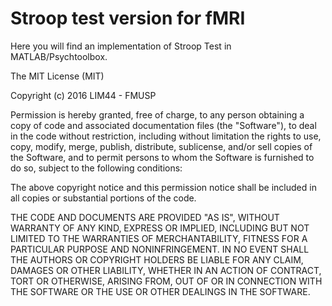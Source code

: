 # Stroop test version for fMRI

Here you will find an implementation of Stroop Test in MATLAB/Psychtoolbox. 

The MIT License (MIT)

Copyright (c) 2016 LIM44 - FMUSP

Permission is hereby granted, free of charge, to any person obtaining a copy
of code and associated documentation files (the "Software"), to deal
in the code without restriction, including without limitation the rights
to use, copy, modify, merge, publish, distribute, sublicense, and/or sell
copies of the Software, and to permit persons to whom the Software is
furnished to do so, subject to the following conditions:

The above copyright notice and this permission notice shall be included in all
copies or substantial portions of the code.

THE CODE AND DOCUMENTS ARE PROVIDED "AS IS", WITHOUT WARRANTY OF ANY KIND, EXPRESS OR
IMPLIED, INCLUDING BUT NOT LIMITED TO THE WARRANTIES OF MERCHANTABILITY,
FITNESS FOR A PARTICULAR PURPOSE AND NONINFRINGEMENT. IN NO EVENT SHALL THE
AUTHORS OR COPYRIGHT HOLDERS BE LIABLE FOR ANY CLAIM, DAMAGES OR OTHER
LIABILITY, WHETHER IN AN ACTION OF CONTRACT, TORT OR OTHERWISE, ARISING FROM,
OUT OF OR IN CONNECTION WITH THE SOFTWARE OR THE USE OR OTHER DEALINGS IN THE
SOFTWARE.

